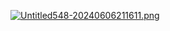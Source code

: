 [![Untitled548-20240606211611.png](https://i.postimg.cc/6qsRVRbT/Untitled548-20240606211611.png)](https://postimg.cc/cgmr0KSN)
